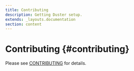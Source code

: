 ```yaml
---
title: Contributing
description: Getting Duster setup.
extends: _layouts.documentation
section: content
---
```


# Contributing {#contributing}

Please see [CONTRIBUTING](CONTRIBUTING.md) for details.

